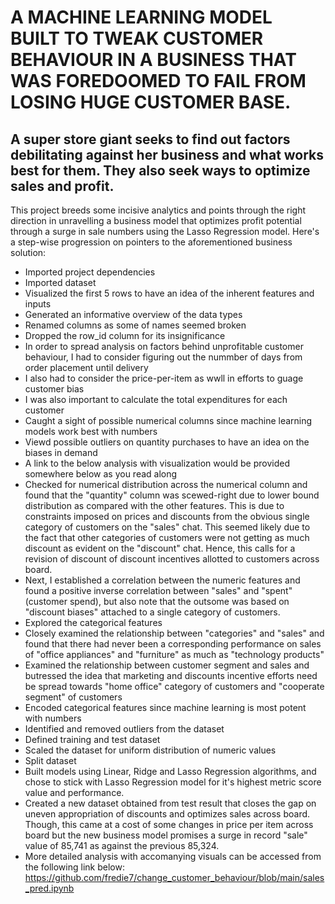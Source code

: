 # A MACHINE LEARNING MODEL BUILT TO TWEAK CUSTOMER BEHAVIOUR IN A BUSINESS THAT WAS FOREDOOMED TO FAIL FROM LOSING HUGE CUSTOMER BASE.
## A super store giant seeks to find out factors debilitating against her business and what works best for them. They also seek ways to optimize sales and profit.
This project breeds some incisive analytics and points through the right direction in unravelling a business model that optimizes profit potential through a surge in sale numbers using the Lasso Regression model.
Here's a step-wise progression on pointers to the aforementioned business solution:
* Imported project dependencies
* Imported dataset
* Visualized the first 5 rows to have an idea of the inherent features and inputs
* Generated an informative overview of the data types
* Renamed columns as some of names seemed broken
* Dropped the row_id column for its insignificance
* In order to spread analysis on factors behind unprofitable customer behaviour, I had to consider figuring out the nummber of days from order placement until delivery
* I also had to consider the price-per-item as wwll in efforts to guage customer bias
* I was also important to calculate the total expenditures for each customer
* Caught a sight of possible numerical columns since machine learning models work best with numbers
* Viewd possible outliers on quantity purchases to have an idea on the biases in demand
* A link to the below analysis with visualization would be provided somewhere below as you read along
* Checked for numerical distribution across the numerical column and found that the "quantity" column was scewed-right due to lower bound distribution as compared with the other features. This is due to constraints imposed on prices and discounts from the obvious single category of customers on the "sales" chat. This seemed likely due to the fact that other categories of customers were not getting as much discount as evident on the "discount" chat. Hence, this calls for a revision of discount of discount incentives allotted to customers across board.
* Next, I established a correlation between the numeric features and found a positive inverse correlation between "sales" and "spent"(customer spend), but also note that the outsome was based on "discount biases" attached to a single category of customers.
* Explored the categorical features
* Closely examined the relationship between "categories" and "sales" and found that there had never been a corresponding performance on sales of "office appliances" and "furniture" as much as "technology products"
* Examined the relationship between customer segment and sales and butressed the idea that marketing and discounts incentive efforts need be spread towards "home office" category of customers and "cooperate segment" of customers
* Encoded categorical features since machine learning is most potent with numbers
* Identified and removed outliers from the dataset
* Defined training and test dataset
* Scaled the dataset for uniform distribution of numeric values
* Split dataset
* Built models using Linear, Ridge and Lasso Regression algorithms, and chose to stick with Lasso Regression model for it's highest metric score value and performance.
* Created a new dataset obtained from test result that closes the gap on uneven appropriation of discounts and optimizes sales across board. Though, this came at a cost of some changes in price per item across board but the new business model promises a surge in record "sale" value of 85,741 as against the previous 85,324.
* More detailed analysis with accomanying visuals can be accessed from the following link below:
<a href="https://github.com/fredie7/change_customer_behaviour/blob/main/sales_pred.ipynb">https://github.com/fredie7/change_customer_behaviour/blob/main/sales_pred.ipynb</a>
